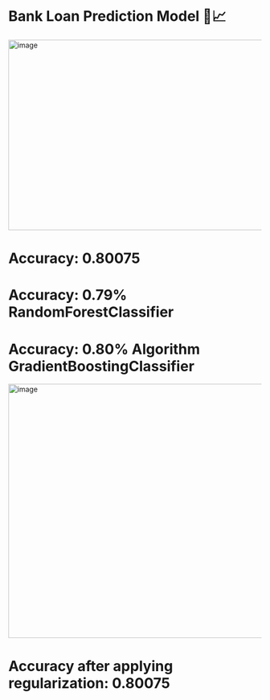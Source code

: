 # Bank Loan Prediction Model 🏦📈


<img width="805" height="379" alt="image" src="https://github.com/user-attachments/assets/5264ba8e-5cdc-4aad-a0e6-1f8c01dff147" />

# Accuracy: 0.80075


# Accuracy: 0.79% RandomForestClassifier

# Accuracy: 0.80% Algorithm GradientBoostingClassifier


<img width="762" height="506" alt="image" src="https://github.com/user-attachments/assets/71dc6fe2-6ad9-46b4-82e1-dc129240836b" />


# Accuracy after applying regularization: 0.80075
